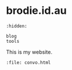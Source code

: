 # brodie.id.au

```{toctree}
:hidden:

blog
tools
```

This is my website.


```{raw} html
:file: convo.html
```
